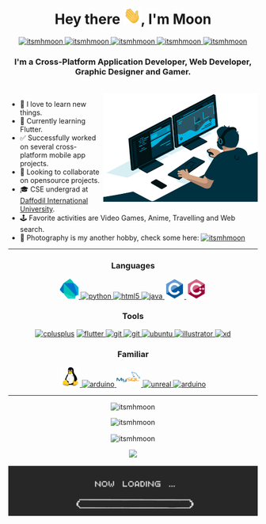 <h1 align="center">Hey there <img src="images/wave.gif" height="35" width="35">, I'm Moon</h1>

<p align="center">
  <a href="https://www.linkedin.com/in/itsmhmoon/" target="blank"><img src="https://img.shields.io/badge/-CONNECT-blue?style=flat-square&logo=Linkedin" alt="itsmhmoon" />
  <a href="https://twitter.com/itsmhmoon" target="blank"><img src="https://img.shields.io/twitter/follow/itsmhmoon?label=FOLLOW&logo=twitter&style=flat-square&color=007fc6" alt="itsmhmoon" />
  <a href="https://www.reddit.com/user/itsmhmoon" target="blank"><img src="https://img.shields.io/reddit/user-karma/combined/itsmhmoon?color=brightgreen&label=KARMA&logo=reddit&style=flat-square" alt="itsmhmoon" />
  <a href="https://www.behance.net/itsmhmoon" target="blank"><img src="https://img.shields.io/badge/SHOWCASE-0054F7?style=flat-square&logo=behance&logoColor=white" alt="itsmhmoon" />
  <a href="https://api.whatsapp.com/send/?phone=8801521107138" target="blank"><img src="https://img.shields.io/badge/CONTACT-25D366?style=flat-square&logo=whatsapp&logoColor=white" alt="itsmhmoon" />
  </a>
</p>

<h3 align="center">I'm a Cross-Platform Application Developer, Web Developer, Graphic Designer and Gamer.</h3>

<br>

<img align="right" src="images/Coding.gif" width="312" height="220" alt="GIF"/>

- 🎯 I love to learn new things.
- 🌱 Currently learning Flutter.
- ✅ Successfully worked on several cross-platform mobile app projects.
- 🔭 Looking to collaborate on opensource projects.
- 🎓 CSE undergrad at [Daffodil International University](https://daffodilvarsity.edu.bd/).
- 🕹 Favorite activities are Video Games, Anime, Travelling and Web search.
- 📸 Photography is my another hobby, check some here: <a href="https://www.flickr.com/photos/itsmhmoon/" target="blank"><img src="https://img.shields.io/badge/FLICKR-0062d8?style=flat&logo=flickr&logoColor=ff0084" alt="itsmhmoon" /> </a>

<hr />

<h3 align="center"> Languages </h4>
<p align="center">
<a href="https://dart.dev" target="_blank" rel="noreferrer"> <img src="https://raw.githubusercontent.com/devicons/devicon/master/icons/dart/dart-original.svg" alt="dart" width="38" height="40"/> </a> <a href="https://www.python.org" target="_blank" rel="noreferrer"> <img src="https://www.vectorlogo.zone/logos/python/python-icon.svg" alt="python" width="40" height="40"/> </a> <a href="https://www.w3.org/html/" target="_blank" rel="noreferrer"> <img src="https://www.vectorlogo.zone/logos/w3_html5/w3_html5-icon.svg" alt="html5" width="40" height="38"/> </a> <a href="https://www.java.com/en/" target="_blank" rel="noreferrer"> <img src="https://www.vectorlogo.zone/logos/java/java-icon.svg" alt="java" width="40" height="40"/> </a> <a href="https://www.cprogramming.com/" target="_blank" rel="noreferrer"> <img src="https://raw.githubusercontent.com/devicons/devicon/master/icons/c/c-original.svg" alt="c" width="40" height="40"/> </a> <a href="https://www.w3schools.com/cpp/" target="_blank" rel="noreferrer"> <img src="https://raw.githubusercontent.com/devicons/devicon/master/icons/cplusplus/cplusplus-original.svg" alt="cplusplus" width="40" height="40"/></a>
</p>

<h3 align="center"> Tools </h4>
<p align="center">
<a href="https://code.visualstudio.com/" target="_blank" rel="noreferrer"> <img src="https://cdn.worldvectorlogo.com/logos/visual-studio-code-1.svg" alt="cplusplus" width="40" height="40"/></a> <a href="https://flutter.dev" target="_blank" rel="noreferrer"> <img src="https://cdn.worldvectorlogo.com/logos/flutter-logo.svg" alt="flutter" width="35" height="40"/> </a> <a href="https://git-scm.com/" target="_blank" rel="noreferrer"> <img src="https://www.vectorlogo.zone/logos/git-scm/git-scm-icon.svg" alt="git" width="40" height="40"/> </a> <a href="https://www.postman.com/" target="_blank" rel="noreferrer"> <img src="https://www.vectorlogo.zone/logos/getpostman/getpostman-icon.svg" alt="git" width="40" height="40"/> </a> <a href="https://ubuntu.com/" target="_blank" rel="noreferrer"> <img src="https://www.vectorlogo.zone/logos/ubuntu/ubuntu-icon.svg" alt="ubuntu" width="40" height="40"/> </a> <a href="https://www.adobe.com/in/products/illustrator.html" target="_blank" rel="noreferrer"> <img src="https://upload.wikimedia.org/wikipedia/commons/thumb/f/fb/Adobe_Illustrator_CC_icon.svg/512px-Adobe_Illustrator_CC_icon.svg.png" alt="illustrator" width="41" height="40"/> </a> <a href="https://www.adobe.com/products/xd.html" target="_blank" rel="noreferrer"> <img src="https://cdn.worldvectorlogo.com/logos/adobe-xd-2.svg" alt="xd" width="40" height="40"/> </a>
</p>

<h3 align="center"> Familiar </h4>
<p align="center">
<a href="https://www.linux.org/" target="_blank" rel="noreferrer"> <img src="https://raw.githubusercontent.com/devicons/devicon/master/icons/linux/linux-original.svg" alt="linux" width="40" height="40"/> </a> <a href="https://www.office.com/" target="_blank" rel="noreferrer"> <img src="https://cdn.worldvectorlogo.com/logos/office-2.svg" alt="arduino" width="38" height="38"/> </a> <a href="https://www.mysql.com/" target="_blank" rel="noreferrer"> <img src="https://raw.githubusercontent.com/devicons/devicon/master/icons/mysql/mysql-original-wordmark.svg" alt="mysql" width="50" height="40"/> </a> <a href="https://unrealengine.com/" target="_blank" rel="noreferrer"> <img src="https://raw.githubusercontent.com/kenangundogan/fontisto/036b7eca71aab1bef8e6a0518f7329f13ed62f6b/icons/svg/brand/unreal-engine.svg" alt="unreal" width="42" height="42"/> </a> <a href="https://www.arduino.cc/" target="_blank" rel="noreferrer"> <img src="https://cdn.worldvectorlogo.com/logos/arduino-1.svg" alt="arduino" width="40" height="40"/> </a>
</p>

<hr/>
<p align="center">
  <img src="https://github-readme-streak-stats.herokuapp.com?user=itsmhmoon&theme=monokai&date_format=M%20j%5B%2C%20Y%5D&background=22272D&stroke=000000&ring=F43D62&currStreakNum=DFFF00&fire=DD2727&sideNums=40E0D0&currStreakLabel=DD2727&sideLabels=40E0D0D9&dates=FF7F50&border=FFFFFF" alt="itsmhmoon" width="420"/>
</p>
<p align="center">
  <img src="https://github-readme-stats.vercel.app/api?username=itsmhmoon&include_all_commits=true&show_icons=true&hide_title=true&title_color=F0FFFF&icon_color=FF8C00&text_color=40E0D0&layout=compact&bg_color=22272d" alt="itsmhmoon" width="420"/>
</p>
<p align="center">
  <img src="https://github-readme-stats.vercel.app/api/top-langs/?username=itsmhmoon&hide_title=true&langs_count=10&text_color=40E0D0&show_icons=true&layout=compact&bg_color=22272d" alt="itsmhmoon" width="420" align="center"/>
</p>
<p align = "center">
  <img src="https://komarev.com/ghpvc/?username=itsmhmoon">
</p>

<img align="center" src="images/loading.gif" alt="GIF"/>
